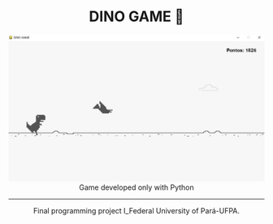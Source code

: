 <h1 align="center">DINO GAME 🦖</h1>

<p align="center">
  <a href="https://github.com/Jp0liveira/JOGO_DINO">
    <img src="jogodinogame.jpg" alt="Dino Game"/>
  </a>
  <br />
  Game developed only with Python
</p>
<hr />
<p align="center">
Final programming project I_Federal University of Pará-UFPA.
</p>
